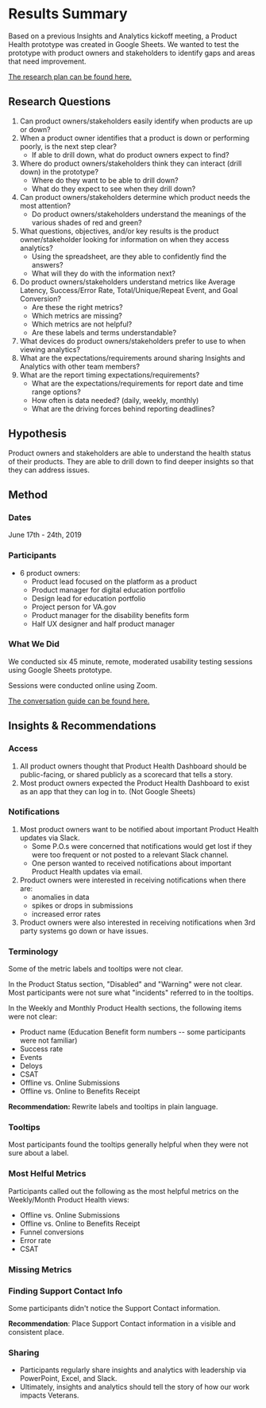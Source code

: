 # Results Summary
Based on a previous Insights and Analytics kickoff meeting, a Product Health prototype was created in Google Sheets. We wanted to test the prototype with product owners and stakeholders to identify gaps and areas that need improvement.  

[The research plan can be found here.](https://github.com/department-of-veterans-affairs/va.gov-team/blob/master/Platform/Teams/Analytics%20and%20Insights/Research/June%202019:%20Education%20Product%20Health%20Dashboard%20MVP/Education-Analytics-Research-Plan.md)

## Research Questions
1. Can product owners/stakeholders easily identify when products are up or down?
1. When a product owner identifies that a product is down or performing poorly, is the next step clear?
   * If able to drill down, what do product owners expect to find?
1. Where do product owners/stakeholders think they can interact (drill down) in the prototype? 
   * Where do they want to be able to drill down? 
   * What do they expect to see when they drill down?
1. Can product owners/stakeholders determine which product needs the most attention?
   * Do product owners/stakeholders understand the meanings of the various shades of red and green?
1. What questions, objectives, and/or key results is the product owner/stakeholder looking for information on when they access analytics?
    - Using the spreadsheet, are they able to confidently find the answers?
    - What will they do with the information next?
1. Do product owners/stakeholders understand metrics like Average Latency, Success/Error Rate, Total/Unique/Repeat Event, and Goal Conversion?
   - Are these the right metrics?
   - Which metrics are missing?
   - Which metrics are not helpful?
   - Are these labels and terms understandable?
1. What devices do product owners/stakeholders prefer to use to when viewing analytics?
1. What are the expectations/requirements around sharing Insights and Analytics with other team members?
1. What are the report timing expectations/requirements?
   * What are the expectations/requirements for report date and time range options?
   * How often is data needed? (daily, weekly, monthly)
   * What are the driving forces behind reporting deadlines?

## Hypothesis
Product owners and stakeholders are able to understand the health status of their products. They are able to drill down to find deeper insights so that they can address issues.

## Method

### Dates
June 17th - 24th, 2019

### Participants
* 6 product owners:
  * Product lead focused on the platform as a product 
  * Product manager for digital education portfolio
  * Design lead for education portfolio
  * Project person for VA.gov
  * Product manager for the disability benefits form
  * Half UX designer and half product manager
  
### What We Did
We conducted six 45 minute, remote, moderated usability testing sessions using Google Sheets prototype.

Sessions were conducted online using Zoom.

[The conversation guide can be found here.](https://github.com/department-of-veterans-affairs/va.gov-team/blob/master/Platform/Teams/Analytics%20and%20Insights/Research/June%202019:%20Education%20Product%20Health%20Dashboard%20MVP/conversation-guide.md)

## Insights & Recommendations

### Access
1. All product owners thought that Product Health Dashboard should be public-facing, or shared publicly as a scorecard that tells a story. 
1. Most product owners expected the Product Health Dashboard to exist as an app that they can log in to. (Not Google Sheets)

### Notifications
1. Most product owners want to be notified about important Product Health updates via Slack. 
   * Some P.O.s were concerned that notifications would get lost if they were too frequent or not posted to a relevant  Slack channel. 
   * One person wanted to received notifications about important Product Health updates via email. 
2. Product owners were interested in receiving notifications when there are:
   * anomalies in data
   * spikes or drops in submissions
   * increased error rates
3. Product owners were also interested in receiving notifications when 3rd party systems go down or have issues.

### Terminology
Some of the metric labels and tooltips were not clear. 

In the Product Status section, "Disabled" and "Warning" were not clear. Most participants were not sure what "incidents" referred to in the tooltips.

In the Weekly and Monthly Product Health sections, the following items were not clear:
* Product name (Education Benefit form numbers -- some participants were not familiar)
* Success rate
* Events
* Deloys
* CSAT
* Offline vs. Online Submissions
* Offline vs. Online to Benefits Receipt 

**Recommendation:** Rewrite labels and tooltips in plain language.

### Tooltips
Most participants found the tooltips generally helpful when they were not sure about a label.

### Most Helful Metrics
Participants called out the following as the most helpful metrics on the Weekly/Month Product Health views:
* Offline vs. Online Submissions
* Offline vs. Online to Benefits Receipt 
* Funnel conversions
* Error rate
* CSAT

### Missing Metrics


### Finding Support Contact Info
Some participants didn't notice the Support Contact information.

**Recommendation**: Place Support Contact information in a visible and consistent place. 

### Sharing
* Participants regularly share insights and analytics with leadership via PowerPoint, Excel, and Slack.
* Ultimately, insights and analytics should tell the story of how our work impacts Veterans.




